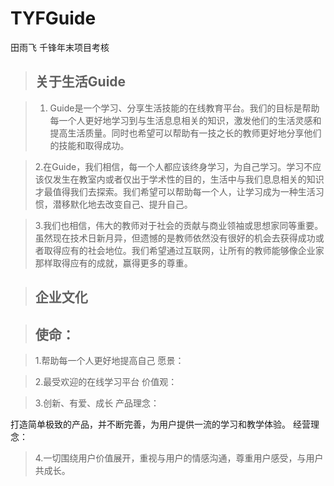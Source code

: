 # TYFGuide
田雨飞
千锋年末项目考核

> ## 关于生活Guide

> 
> 1. Guide是一个学习、分享生活技能的在线教育平台。我们的目标是帮助每一个人更好地学习到与生活息息相关的知识，激发他们的生活灵感和提高生活质量。同时也希望可以帮助有一技之长的教师更好地分享他们的技能和取得成功。

> 2.在Guide，我们相信，每一个人都应该终身学习，为自己学习。学习不应该仅发生在教室内或者仅出于学术性的目的，生活中与我们息息相关的知识才最值得我们去探索。我们希望可以帮助每一个人，让学习成为一种生活习惯，潜移默化地去改变自己、提升自己。

> 3.我们也相信，伟大的教师对于社会的贡献与商业领袖或思想家同等重要。虽然现在技术日新月异，但遗憾的是教师依然没有很好的机会去获得成功或者取得应有的社会地位。我们希望通过互联网，让所有的教师能够像企业家那样取得应有的成就，赢得更多的尊重。

> ## 企业文化

> ## 使命：

> 1.帮助每一个人更好地提高自己
愿景：

> 2.最受欢迎的在线学习平台
价值观：

> 3.创新、有爱、成长
产品理念：

打造简单极致的产品，并不断完善，为用户提供一流的学习和教学体验。
经营理念：

> 4.一切围绕用户价值展开，重视与用户的情感沟通，尊重用户感受，与用户共成长。

